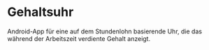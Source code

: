 Gehaltsuhr
==========
Android-App für eine auf dem Stundenlohn basierende Uhr, die das während der Arbeitszeit verdiente Gehalt anzeigt.
